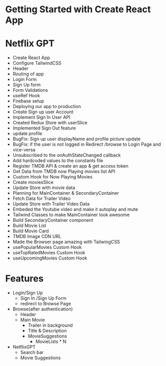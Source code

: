 # Getting Started with Create React App

# Netflix GPT

- Create React App
- Configure TailwindCSS
- Header
- Routing of app
- Login Form
- Sign Up form
- Form Validations
- useRef Hook
- Firebase setup
- Deploying our app to production
- Create Sign up user Account
- Implement Sign In User API
- Created Redux Store with userSlice
- Implemented Sign Out feature
- update profile
- BugFix: Sign up user displayName and profile picture update
- BugFix: if the user is not logged in Redirect /browse to Login Page and vice-versa
- Unsubscribed to the onAuthStateChanged callback
- Add hardcoded values to the constants file
- Register TMDB API & create an app & get access token
- Get Data from TMDB now Playing movies list API
- Custom Hook for Now Playing Movies
- Create moviesSlice
- Update Store with movie data
- Planning for MainContainer  & SecondaryContainer
- Fetch Data for Trailer Video
- Update Store with Trailer Video Data
- Embeded the Youtube video and make it autoplay and mute
- Tailwind Classes to make MainContainer look awesome
- Build SecondaryContainer component
- Build Movie List
- Build Movie Card
- TMDB Image CDN URL
- Made the Browser page amazing with TailwingCSS
- usePopularMovies Custom Hook
- useTopRatedMovies Custom Hook
- useUpcomingMovies Custom Hook

# Features

- Login/Sign Up
  - Sign In /Sign Up Form
  - redirect to Browse Page
- Browse(after authentication)
  - Header
  - Main Movie
    - Trailer in background
    - Title & Description
    - MovieSuggestions
      - MovieLists \* N
- NetflixGPT
  - Search bar
  - Movie Suggestions
